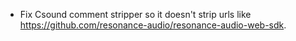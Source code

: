 
- Fix Csound comment stripper so it doesn't strip urls like https://github.com/resonance-audio/resonance-audio-web-sdk.
